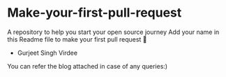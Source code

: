 # Make-your-first-pull-request
A repository to help you start your open source journey 
Add your name in this Readme file to make your first pull request 🚀

* Gurjeet Singh Virdee

You can refer the blog attached in case of any queries:)
